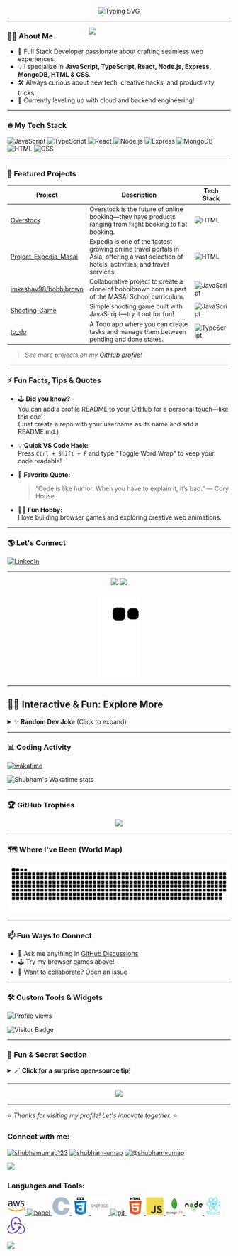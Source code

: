 <!-- Animated Typing Effect -->
<p align="center">
  <img src="https://readme-typing-svg.demolab.com?font=Fira+Code&size=28&pause=1000&color=36BCF7&center=true&width=500&lines=Hi+%F0%9F%91%8B%2C+I'm+Shubham+Umap;Full+Stack+Developer+%7C+React+%26+Node+Enthusiast;Building+Cool+Stuff+%E2%9C%A8;Let's+Code+Something+Amazing!+%F0%9F%94%A5" alt="Typing SVG" />
</p>

---

<img align="right" src="https://media.giphy.com/media/qgQUggAC3Pfv687qPC/giphy.gif" width="320" />

### 👨‍💻 About Me

- 🚀 Full Stack Developer passionate about crafting seamless web experiences.
- 💡 I specialize in **JavaScript, TypeScript, React, Node.js, Express, MongoDB, HTML & CSS**.
- 🛠️ Always curious about new tech, creative hacks, and productivity tricks.
- 🌱 Currently leveling up with cloud and backend engineering!

---

### 🔥 My Tech Stack

![JavaScript](https://img.shields.io/badge/-JavaScript-F7DF1E?style=flat&logo=javascript&logoColor=222)
![TypeScript](https://img.shields.io/badge/-TypeScript-3178C6?style=flat&logo=typescript&logoColor=fff)
![React](https://img.shields.io/badge/-React-61DAFB?style=flat&logo=react&logoColor=222)
![Node.js](https://img.shields.io/badge/-Node.js-339933?style=flat&logo=node.js&logoColor=fff)
![Express](https://img.shields.io/badge/-Express-000?style=flat&logo=express&logoColor=fff)
![MongoDB](https://img.shields.io/badge/-MongoDB-47A248?style=flat&logo=mongodb&logoColor=fff)
![HTML](https://img.shields.io/badge/-HTML5-E34F26?style=flat&logo=html5&logoColor=fff)
![CSS](https://img.shields.io/badge/-CSS3-1572B6?style=flat&logo=css3&logoColor=fff)

---

### 🚩 Featured Projects

| Project | Description | Tech Stack |
|---------|-------------|------------|
| [Overstock](https://github.com/Shubhamvumap123/Overstock) | Overstock is the future of online booking—they have products ranging from flight booking to flat booking. | ![HTML](https://img.shields.io/badge/-HTML5-E34F26?style=flat&logo=html5&logoColor=fff) |
| [Project_Expedia_Masai](https://github.com/Shubhamvumap123/Project_Expedia_Masai) | Expedia is one of the fastest-growing online travel portals in Asia, offering a vast selection of hotels, activities, and travel services. | ![HTML](https://img.shields.io/badge/-HTML5-E34F26?style=flat&logo=html5&logoColor=fff) |
| [imkeshav98/bobbibrown](https://github.com/imkeshav98/bobbibrown) | Collaborative project to create a clone of bobbibrown.com as part of the MASAI School curriculum. | ![JavaScript](https://img.shields.io/badge/-JavaScript-F7DF1E?style=flat&logo=javascript&logoColor=222) |
| [Shooting_Game](https://github.com/Shubhamvumap123/Shooting_Game) | Simple shooting game built with JavaScript—try it out for fun! | ![JavaScript](https://img.shields.io/badge/-JavaScript-F7DF1E?style=flat&logo=javascript&logoColor=222) |
| [to_do](https://github.com/Shubhamvumap123/to_do_) | A Todo app where you can create tasks and manage them between pending and done states. | ![TypeScript](https://img.shields.io/badge/-TypeScript-3178C6?style=flat&logo=typescript&logoColor=fff) |

> _See more projects on my [GitHub profile](https://github.com/Shubhamvumap123?tab=repositories)!_

---

### ⚡ Fun Facts, Tips & Quotes

- 🕹️ **Did you know?**  
  You can add a profile README to your GitHub for a personal touch—like this one!  
  (Just create a repo with your username as its name and add a README.md.)

- 💡 **Quick VS Code Hack:**  
  Press `Ctrl + Shift + P` and type "Toggle Word Wrap" to keep your code readable!

- 🧩 **Favorite Quote:**  
  > “Code is like humor. When you have to explain it, it’s bad.” — Cory House

- 🧑‍🎨 **Fun Hobby:**  
  I love building browser games and exploring creative web animations.

---

### 🌎 Let's Connect

[![LinkedIn](https://img.shields.io/badge/-shubham--umap--blue?style=flat&logo=linkedin&logoColor=white)](https://www.linkedin.com/in/shubham-umap-/)

---

<p align="center">
  <img src="https://github-readme-stats.vercel.app/api?username=Shubhamvumap123&show_icons=true&theme=tokyonight" height="160" />
  <img src="https://github-readme-stats.vercel.app/api/top-langs/?username=Shubhamvumap123&layout=compact&theme=tokyonight" height="160"/>
</p>

<!-- Cool animated snake eating contributions (unknown by many!) -->
<p align="center">
  <img src="https://github.com/Shubhamvumap123/Shubhamvumap123/raw/output/github-contribution-grid-snake.svg" alt="snake gif" />
</p>

---

## 🧙‍♂️ Interactive & Fun: Explore More

<details>
  <summary>✨ <b>Random Dev Joke</b> (Click to expand)</summary>
  <blockquote>
    <img src="https://readme-jokes.vercel.app/api?theme=tokyonight" alt="Joke" />
  </blockquote>
</details>

---

### 📊 Coding Activity

<!-- Wakatime stats (requires Wakatime setup) -->
[![wakatime](https://wakatime.com/badge/user/your-wakatime-id.svg)](https://wakatime.com/@your-wakatime-id)
<!-- Replace 'your-wakatime-id' with your actual Wakatime user ID -->

![Shubham's Wakatime stats](https://github-readme-stats.vercel.app/api/wakatime?username=your-wakatime-id&layout=compact&theme=tokyonight)
<!-- Replace 'your-wakatime-id' with your Wakatime username -->

---

### 🏆 GitHub Trophies

<p align="center">
  <img src="https://github-profile-trophy.vercel.app/?username=Shubhamvumap123&theme=tokyonight&margin-w=12" />
</p>

---

### 🗺️ Where I've Been (World Map)

<p align="center">
  <img src="https://github.com/platane/platane/raw/output/github-contribution-grid-snake.svg" alt="snake gif">
</p>
<!-- For a world map, use https://github.com/denvercoder1/github-readme-streak-stats#github-readme-streak-stats -->

---

### 📫 Fun Ways to Connect

- 💬 Ask me anything in [GitHub Discussions](https://github.com/Shubhamvumap123/Shubhamvumap123/discussions)
- 🕹️ Try my browser games above!
- 🧩 Want to collaborate? [Open an issue](https://github.com/Shubhamvumap123/Shubhamvumap123/issues/new)

---

### 🛠️ Custom Tools & Widgets

<!-- GitHub Profile Views Counter -->
![Profile views](https://komarev.com/ghpvc/?username=Shubhamvumap123&color=blue&style=flat)

<!-- Visitor Badge -->
![Visitor Badge](https://visitor-badge.glitch.me/badge?page_id=Shubhamvumap123.visitor-badge)

---

### 🚀 Fun & Secret Section

<details>
  <summary>🪄 <b>Click for a surprise open-source tip!</b></summary>
  <blockquote>
    <b>Did you know?</b>  
    You can use <code>git rebase -i HEAD~n</code> to interactively edit your last n commits—perfect for cleaning up commit history before pushing!
  </blockquote>
</details>

---

<p align="center">
  <img src="https://capsule-render.vercel.app/api?type=waving&color=gradient&height=100&section=footer"/>
</p>

---

⭐️ _Thanks for visiting my profile! Let's innovate together._ ⭐️

<!--
References:
- Typing SVG: https://readme-typing-svg.demolab.com/
- GIF: https://media.giphy.com/media/qgQUggAC3Pfv687qPC/giphy.gif
- Contribution Snake: https://github.com/Platane/snk
- Jokes: https://github.com/ABSphreak/readme-jokes
- Trophies: https://github.com/ryo-ma/github-profile-trophy
- Wakatime: https://github.com/anuraghazra/github-readme-stats
- Visitor Badge: https://github.com/jwenjian/visitor-badge
- Capsule Render: https://github.com/kyechan99/capsule-render
-->


<!--### Blogs posts-->
<!-- BLOG-POST-LIST:START -->
<!-- BLOG-POST-LIST:END -->

<h3 align="left">Connect with me:</h3>
<p align="left">
    <a href="https://twitter.com/shubhamumap123" target="blank"><img align="center"
            src="https://raw.githubusercontent.com/rahuldkjain/github-profile-readme-generator/master/src/images/icons/Social/twitter.svg"
            alt="shubhamumap123" height="30" width="40" /></a>
    <a href="https://linkedin.com/in/shubham-umap" target="blank"><img align="center"
            src="https://raw.githubusercontent.com/rahuldkjain/github-profile-readme-generator/master/src/images/icons/Social/linked-in-alt.svg"
            alt="shubham-umap" height="30" width="40" /></a>
    <a href="https://medium.com/@shubhamvumap" target="blank"><img align="center"
            src="https://raw.githubusercontent.com/rahuldkjain/github-profile-readme-generator/master/src/images/icons/Social/medium.svg"
            alt="@shubhamvumap" height="30" width="40" /></a>
</p>

<a href="https://www.youtube.com/watch?v=dQw4w9WgXcQ"><img src="https://user-images.githubusercontent.com/73097560/115834477-dbab4500-a447-11eb-908a-139a6edaec5c.gif"></a>


<!-- //Languages and Tool -->
<h3 align="left">Languages and Tools:</h3>
<p align="left"> <a href="https://aws.amazon.com" target="_blank" rel="noreferrer"> <img
            src="https://raw.githubusercontent.com/devicons/devicon/master/icons/amazonwebservices/amazonwebservices-original-wordmark.svg"
            alt="aws" width="40" height="40" /> </a> <a href="https://babeljs.io/" target="_blank" rel="noreferrer">
        <img src="https://www.vectorlogo.zone/logos/babeljs/babeljs-icon.svg" alt="babel" width="40" height="40" /> </a>
    <a href="https://www.cprogramming.com/" target="_blank" rel="noreferrer"> <img
            src="https://raw.githubusercontent.com/devicons/devicon/master/icons/c/c-original.svg" alt="c" width="40"
            height="40" /> </a> <a href="https://www.w3schools.com/css/" target="_blank" rel="noreferrer"> <img
            src="https://raw.githubusercontent.com/devicons/devicon/master/icons/css3/css3-original-wordmark.svg"
            alt="css3" width="40" height="40" /> </a> <a href="https://expressjs.com" target="_blank" rel="noreferrer">
        <img src="https://raw.githubusercontent.com/devicons/devicon/master/icons/express/express-original-wordmark.svg"
            alt="express" width="40" height="40" /> </a> <a href="https://git-scm.com/" target="_blank"
        rel="noreferrer"> <img src="https://www.vectorlogo.zone/logos/git-scm/git-scm-icon.svg" alt="git" width="40"
            height="40" /> </a> <a href="https://www.w3.org/html/" target="_blank" rel="noreferrer"> <img
            src="https://raw.githubusercontent.com/devicons/devicon/master/icons/html5/html5-original-wordmark.svg"
            alt="html5" width="40" height="40" /> </a> <a href="https://developer.mozilla.org/en-US/docs/Web/JavaScript"
        target="_blank" rel="noreferrer"> <img
            src="https://raw.githubusercontent.com/devicons/devicon/master/icons/javascript/javascript-original.svg"
            alt="javascript" width="40" height="40" /> </a> <a href="https://www.mongodb.com/" target="_blank"
        rel="noreferrer"> <img
            src="https://raw.githubusercontent.com/devicons/devicon/master/icons/mongodb/mongodb-original-wordmark.svg"
            alt="mongodb" width="40" height="40" /> </a> <a href="https://nodejs.org" target="_blank" rel="noreferrer">
        <img src="https://raw.githubusercontent.com/devicons/devicon/master/icons/nodejs/nodejs-original-wordmark.svg"
            alt="nodejs" width="40" height="40" /> </a> <a href="https://reactjs.org/" target="_blank" rel="noreferrer">
        <img src="https://raw.githubusercontent.com/devicons/devicon/master/icons/react/react-original-wordmark.svg"
            alt="react" width="40" height="40" /> </a> <a href="https://redux.js.org" target="_blank" rel="noreferrer">
        <img src="https://raw.githubusercontent.com/devicons/devicon/master/icons/redux/redux-original.svg" alt="redux"
            width="40" height="40" /> </a>
</p>

<a href="https://www.youtube.com/watch?v=dQw4w9WgXcQ"><img src="https://user-images.githubusercontent.com/73097560/115834477-dbab4500-a447-11eb-908a-139a6edaec5c.gif"></a>
<!-- 
<b>My GitHub Stats</b>

<a href="https://github.com/Shubhamvumap123/Shubhamvumap123.git"><img
        src="https://github-readme-stats.vercel.app/api?username=shubhamvumap123&show_icons=true&hide=&count_private=true&title_color=0891b2&text_color=ffffff&icon_color=0891b2&bg_color=1c1917&hide_border=true&show_icons=true"
        alt="shubhamvumap123's GitHub stats" /></a>

<a href="https://github.com/Shubhamvumap123/Shubhamvumap123.git"><img
        src="https://github-readme-streak-stats.herokuapp.com/?user=shubhamvumap123&stroke=ffffff&background=1c1917&ring=0891b2&fire=0891b2&currStreakNum=ffffff&currStreakLabel=0891b2&sideNums=ffffff&sideLabels=ffffff&dates=ffffff&hide_border=true" /></a>

<a href="https://github.com/Shubhamvumap123/Shubhamvumap123.git"><img
        src="https://activity-graph.herokuapp.com/graph?username=shubhamvumap123&bg_color=1c1917&color=ffffff&line=0891b2&point=ffffff&area_color=1c1917&area=true&hide_border=true&custom_title=GitHub%20Commits%20Graph"
        alt="GitHub Commits Graph" /></a><br>

<a href="https://github.com/Shubhamvumap123/Shubhamvumap123.git" align="left"><img
        src="https://github-readme-stats.vercel.app/api/top-langs/?username=shubhamvumap123&langs_count=10&title_color=0891b2&text_color=ffffff&icon_color=0891b2&bg_color=1c1917&hide_border=true&locale=en&custom_title=Top%20%Languages"
        alt="Top Languages" /></a>

</div><br /><br />
 -->
